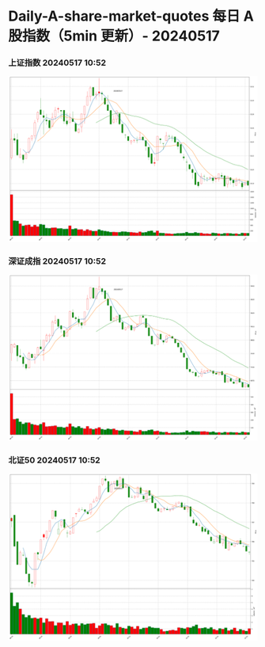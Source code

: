 
# Daily-A-share-market-quotes 每日 A 股指数（5min 更新）- 20240517

### 上证指数 20240517 10:52
![](./fig/2024/5/20240517-sh000001.png)

### 深证成指 20240517 10:52
![](./fig/2024/5/20240517-sz399001.png)

### 北证50 20240517 10:52
![](./fig/2024/5/20240517-bj899050.png)
